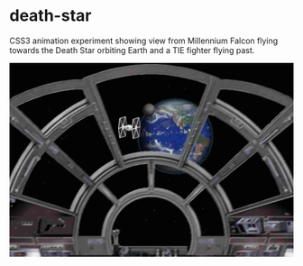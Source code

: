 # death-star
CSS3 animation experiment showing view from Millennium Falcon flying towards the Death Star orbiting Earth and a TIE fighter flying past.

![Screenshot](https://raw.githubusercontent.com/SteveMcArthur/death-star/master/screenshot.jpg)
